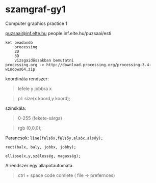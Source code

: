 # szamgraf-gy1
Computer graphics practice 1

puzsaai@inf.elte.hu
people.inf.elte.hu/puzsaai/esti

    két beadandó
        processing
        2D
        3D
        vizsgaidőszakban bemutatni
    processing.org -> http://download.processing.org/processing-3.4-windows64.zip

koordináta rendszer: 
   >  lefele y jobbra x
   
   >  pl: size(x koord,y koord);
   
színskála:
   >  0-255 (fekete-sárga)
   
   >  rgb (0,0,0);

Parancsok: 
`line(felsőx,felsőy,alsóx,alsóy);`

`rect(balx, baly, jobbx, jobby);`

`ellipse(x,y,szélesség, magasság);`

A rendszer egy állapotautomata.

> ctrl + space code comlete ( file -> prefernces)

